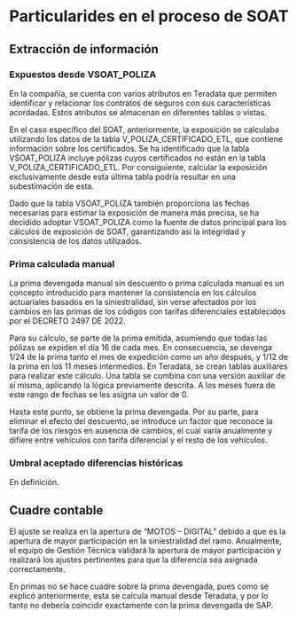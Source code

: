 # Particularides en el proceso de SOAT

## Extracción de información

### Expuestos desde VSOAT_POLIZA

En la compañía, se cuenta con varios atributos en Teradata que permiten identificar y relacionar los contratos de seguros con sus características acordadas. Estos atributos se almacenan en diferentes tablas o vistas.

En el caso específico del SOAT, anteriormente, la exposición se calculaba utilizando los datos de la tabla V_POLIZA_CERTIFICADO_ETL, que contiene información sobre los certificados. Se ha identificado que la tabla VSOAT_POLIZA incluye pólizas cuyos certificados no están en la tabla V_POLIZA_CERTIFICADO_ETL. Por consiguiente, calcular la exposición exclusivamente desde esta última tabla podría resultar en una subestimación de esta.

Dado que la tabla VSOAT_POLIZA también proporciona las fechas necesarias para estimar la exposición de manera más precisa, se ha decidido adoptar VSOAT_POLIZA como la fuente de datos principal para los cálculos de exposición de SOAT, garantizando así la integridad y consistencia de los datos utilizados.

### Prima calculada manual

La prima devengada manual sin descuento o prima calculada manual es un concepto introducido para mantener la consistencia en los cálculos actuariales basados en la siniestralidad, sin verse afectados por los cambios en las primas de los códigos con tarifas diferenciales establecidos por el DECRETO 2497 DE 2022.

Para su cálculo, se parte de la prima emitida, asumiendo que todas las pólizas se expiden el día 16 de cada mes. En consecuencia, se devenga 1/24 de la prima tanto el mes de expedición como un año después, y 1/12 de la prima en los 11 meses intermedios. En Teradata, se crean tablas auxiliares para realizar este cálculo. Una tabla se combina con una versión auxiliar de sí misma, aplicando la lógica previamente descrita. A los meses fuera de este rango de fechas se les asigna un valor de 0.

Hasta este punto, se obtiene la prima devengada. Por su parte, para eliminar el efecto del descuento, se introduce un factor que reconoce la tarifa de los riesgos en ausencia de cambios, el cual varía anualmente y difiere entre vehículos con tarifa diferencial y el resto de los vehículos.

### Umbral aceptado diferencias históricas

En definición.

## Cuadre contable

El ajuste se realiza en la apertura de “MOTOS – DIGITAL” debido a que es la apertura de mayor participación en la siniestralidad del ramo. Anualmente, el equipo de Gestión Técnica validará la apertura de mayor participación y realizará los ajustes pertinentes para que la diferencia sea asignada correctamente.

En primas no se hace cuadre sobre la prima devengada, pues como se explicó anteriormente, esta se calcula manual desde Teradata, y por lo tanto no debería coincidir exactamente con la prima devengada de SAP.
